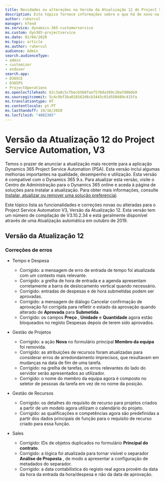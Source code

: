 ```yaml
---
title: Novidades ou alterações na Versão da Atualização 12 do Project Service Automation, V3
description: Esta tópico fornece informações sobre o que há de novo na Versão da Atualização 12 do Project Service Automation, V3.
author: ruhercul
manager: kfend
ms.service: dynamics-365-customerservice
ms.custom: dyn365-projectservice
ms.date: 02/04/2020
ms.topic: article
ms.author: ruhercul
audience: Admin
search.audienceType:
- admin
- customizer
- enduser
search.app:
- D365CE
- D365PS
- ProjectOperations
ms.openlocfilehash: 62c3a0c5cfbecb568faef570da309c20afd86de9
ms.sourcegitcommit: 5c4c9bf3ba018562d6cb3443c01d550489c415fa
ms.translationtype: HT
ms.contentlocale: pt-PT
ms.lasthandoff: 10/16/2020
ms.locfileid: "4082365"
---
```

# <a name="project-service-automation-update-release-12-v3"></a>Versão da Atualização 12 do Project Service Automation, V3
Temos o prazer de anunciar a atualização mais recente para a aplicação Dynamics 365 Project Service Automation (PSA). Esta versão inclui algumas melhorias importantes na qualidade, desempenho e utilização. Esta versão é compatível com o Dynamics 365 9.x. Para atualizar esta versão, visite o Centro de Administração para o Dynamics 365 online e aceda à página de soluções para instalar a atualização. Para obter mais informações, consulte [Instalar, atualizar ou remover uma solução preferencial](https://docs.microsoft.com/power-platform/admin/install-remove-preferred-solution).

Este tópico lista as funcionalidades e correções novas ou alteradas para o Project Service Automation V3, Versão da Atualização 12. Esta versão tem um número de compilação de V3.10.2.34 e está geralmente disponível através de uma Atualização automática em outubro de 2019.

## <a name="update-release-12"></a>Versão da Atualização 12

### <a name="bug-fixes"></a>Correções de erros

- Tempo e Despesa

    - Corrigido: a mensagem de erro de entrada de tempo foi atualizada com um contexto mais relevante.
    - Corrigido: a grelha de hora de entrada e a agenda apresentam corretamente a barra de deslocamento vertical quando necessário.
    - Corrigido: entradas de despesas e de hora submetidas podem ser aprovadas.
    - Corrigido: a mensagem de diálogo Cancelar confirmação de aprovação foi corrigida para refletir o estado da aprovação quando alterado de **Aprovada** para **Submetida**.
    - Corrigido: os campos **Preço** , **Unidade** e **Quantidade** agora estão bloqueados no registo Despesas depois de terem sido aprovados.

- Gestão de Projetos

    - Corrigido: a ação **Nova** no formulário principal **Membro da equipa** foi removida.
    - Corrigido: as atribuições de recursos foram atualizadas para considerar erros de arredondamento imprecisos, que resultavam em mudanças na data de fim de uma tarefa.
    - Corrigido: na grelha de tarefas, os erros relevantes do lado do servidor serão apresentados ao utilizador.
    - Corrigido: o nome do membro da equipa agora é composto no seletor de pessoas da tarefa em vez de no nome da posição.

- Gestão de Recursos

    - Corrigido: os detalhes do requisito de recurso para projetos criados a partir de um modelo agora utilizam o calendário do projeto.
    - Corrigido: as qualificações e competências agora são predefinidas a partir dos dados principais de função para o requisito de recurso criado para essa função.

- Sales

    - Corrigido: IDs de objetos duplicados no formulário **Principal do contrato**.
    - Corrigido: a lógica foi atualizada para tornar visível o separador **Análise de Proposta** , de modo a apresentar a configuração de metadados do separador.
    - Corrigido: a data contabilística do registo real agora provém da data da hora da entrada da hora/despesa e não da data de aprovação.
